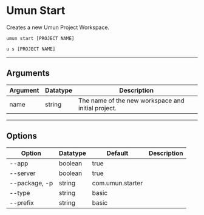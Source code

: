 # Umun Start

Creates a new Umun Project Workspace.

```
umun start [PROJECT NAME]
```

```
u s [PROJECT NAME]
```

---

## Arguments

| Argument | Datatype | Description |
|----------|----------|-------------|
| name     | string   |The name of the new workspace and initial project.             |

---

## Options

| Option        | Datatype | Default          | Description |
|---------------|----------|------------------|-------------|
| --app         | boolean  | true             |             |
| --server      | boolean  | true             |             |
| --package, -p | string   | com.umun.starter |             |
| --type        | string   | basic            |             |
| --prefix      | string   | basic            |             |
